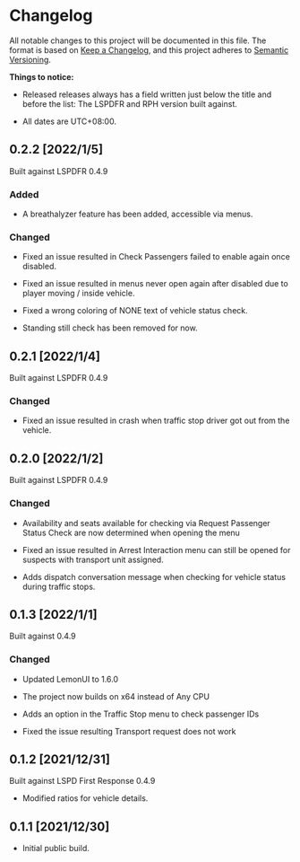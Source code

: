 # Changelog

All notable changes to this project will be documented in this file.
The format is based on [Keep a Changelog](https://keepachangelog.com/en/1.0.0/), and this project adheres to [Semantic Versioning](https://semver.org/spec/v2.0.0.html).

**Things to notice:**

* Released releases always has a field written just below the title and before the list: The LSPDFR and RPH version built against.

* All dates are UTC+08:00.

## 0.2.2 [2022/1/5]

Built against LSPDFR 0.4.9

### Added

* A breathalyzer feature has been added, accessible via menus.

### Changed

* Fixed an issue resulted in Check Passengers failed to enable again once disabled.

* Fixed an issue resulted in menus never open again after disabled due to player moving / inside vehicle.

* Fixed a wrong coloring of NONE text of vehicle status check.

* Standing still check has been removed for now.

## 0.2.1 [2022/1/4]

Built against LSPDFR 0.4.9

### Changed

* Fixed an issue resulted in crash when traffic stop driver got out from the vehicle.

## 0.2.0 [2022/1/2]

Built against LSPDFR 0.4.9

### Changed

* Availability and seats available for checking via Request Passenger Status Check are now determined when opening the menu

* Fixed an issue resulted in Arrest Interaction menu can still be opened for suspects with transport unit assigned.

* Adds dispatch conversation message when checking for vehicle status during traffic stops.

## 0.1.3 [2022/1/1]

Built against 0.4.9

### Changed

* Updated LemonUI to 1.6.0

* The project now builds on x64 instead of Any CPU

* Adds an option in the Traffic Stop menu to check passenger IDs

* Fixed the issue resulting Transport request does not work

## 0.1.2 [2021/12/31]

Built against LSPD First Response 0.4.9

* Modified ratios for vehicle details.

## 0.1.1 [2021/12/30]

* Initial public build.
